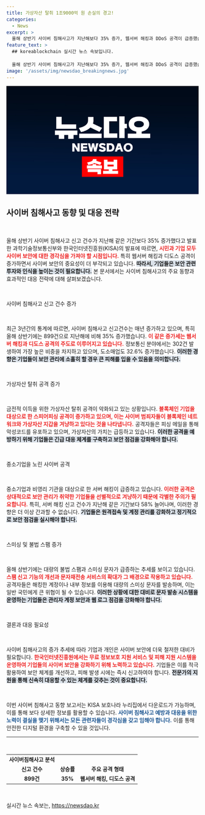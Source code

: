 ```yaml
---
title: 가상자산 탈취 1조9000억 원 손실의 경고!
categories:
  - News
excerpt: >
  올해 상반기 사이버 침해사고가 지난해보다 35% 증가, 웹서버 해킹과 DDoS 공격이 급증했습니다. 중소기업을 노린 스미싱과 랜섬웨어 공격도 증가하며, 가상자산 탈취 공격이 기승을 부리고 있습니다. 기업들, 보안 강화와 함께 즉각 신고해야!
feature_text: >
  ## koreablockchain 실시간 뉴스 속보입니다.

  올해 상반기 사이버 침해사고가 지난해보다 35% 증가, 웹서버 해킹과 DDoS 공격이 급증했습니다. 중소기업을 노린 스미싱과 랜섬웨어 공격도 증가하며, 가상자산 탈취 공격이 기승을 부리고 있습니다. 기업들, 보안 강화와 함께 즉각 신고해야!
image: '/assets/img/newsdao_breakingnews.jpg'
---
```


<p><img src="/assets/img/newsdao_breakingnews.jpg" alt="koreablockchain 속보" /></p>

<h2 data-ke-size="size26">사이버 침해사고 동향 및 대응 전략</h2>

<p data-ke-size="size16">&nbsp;</p>

<p>올해 상반기 사이버 침해사고 신고 건수가 지난해 같은 기간보다 35% 증가했다고 발표한 과학기술정보통신부와 한국인터넷진흥원(KISA)의 발표에 따르면, <b><span style="color: #ee2323;">시민과 기업 모두 사이버 보안에 대한 경각심을 가져야 할 시점입니다.</span></b> 특히 웹서버 해킹과 디도스 공격이 증가하면서 사이버 보안의 중요성이 더 부각되고 있습니다. <b><span style="background-color: #21538527;">따라서, 기업들은 보안 관련 투자와 인식을 높이는 것이 필요합니다.</span></b> 본 문서에서는 사이버 침해사고의 주요 동향과 효과적인 대응 전략에 대해 살펴보겠습니다.</p>

<p data-ke-size="size16">&nbsp;</p>

<p>사이버 침해사고 신고 건수 증가</p>

<p data-ke-size="size16">&nbsp;</p>

<p>최근 3년간의 통계에 따르면, 사이버 침해사고 신고건수는 매년 증가하고 있으며, 특히 올해 상반기에는 899건으로 지난해에 비해 35% 증가했습니다. <b><span style="color: #ee2323;">이 같은 증가세는 웹서버 해킹과 디도스 공격의 주도로 이루어지고 있습니다.</span></b> 정보통신 분야에서는 302건 발생하여 가장 높은 비중을 차지하고 있으며, 도소매업도 32.6% 증가했습니다. <b><span style="background-color: #21538527;">이러한 경향은 기업들이 보안 관리에 소홀히 할 경우 큰 피해를 입을 수 있음을 의미합니다.</span></b></p>

<p data-ke-size="size16">&nbsp;</p>

<p>가상자산 탈취 공격 증가</p>

<p data-ke-size="size16">&nbsp;</p>

<p>금전적 이득을 위한 가상자산 탈취 공격이 악화되고 있는 상황입니다. <b><span style="color: #ee2323;">블록체인 기업을 대상으로 한 스피어피싱 공격이 증가하고 있으며, 이는 사이버 범죄자들이 블록체인 네트워크와 가상자산 지갑을 겨냥하고 있다는 것을 나타냅니다.</span></b> 공격자들은 피싱 메일을 통해 악성코드를 유포하고 있으며, 가상자산의 가치는 급등하고 있습니다. <b><span style="background-color: #21538527;">이러한 공격을 예방하기 위해 기업들은 긴급 대응 체계를 구축하고 보안 점검을 강화해야 합니다.</span></b></p>

<p data-ke-size="size16">&nbsp;</p>

<p>중소기업을 노린 사이버 공격</p>

<p data-ke-size="size16">&nbsp;</p>

<p>중소기업과 비영리 기관을 대상으로 한 서버 해킹이 급증하고 있습니다. <b><span style="color: #ee2323;">이러한 공격은 상대적으로 보안 관리가 취약한 기업들을 선별적으로 겨냥하기 때문에 각별한 주의가 필요합니다.</span></b> 특히, 서버 해킹 신고 건수가 지난해 같은 기간보다 58% 늘어나며, 이러한 경향은 더 이상 간과할 수 없습니다. <b><span style="background-color: #21538527;">기업들은 원격접속 및 계정 관리를 강화하고 정기적으로 보안 점검을 실시해야 합니다.</span></b></p>

<p data-ke-size="size16">&nbsp;</p>

<p>스미싱 및 불법 스팸 증가</p>

<p data-ke-size="size16">&nbsp;</p>

<p>올해 상반기에는 대량의 불법 스팸과 스미싱 문자가 급증하는 추세를 보이고 있습니다. <b><span style="color: #ee2323;">스팸 신고 기능의 개선과 문자재전송 서비스의 확대가 그 배경으로 작용하고 있습니다.</span></b> 공격자들은 해킹한 계정이나 내부 정보를 이용해 대량의 스미싱 문자를 발송하며, 이는 일반 국민에게 큰 위협이 될 수 있습니다. <b><span style="background-color: #21538527;">이러한 상황에 대한 대비로 문자 발송 시스템을 운영하는 기업들은 관리자 계정 보안과 웹 로그 점검을 강화해야 합니다.</span></b></p>

<p data-ke-size="size16">&nbsp;</p>

<p>결론과 대응 필요성</p>

<p data-ke-size="size16">&nbsp;</p>

<p>사이버 침해사고의 증가 추세에 따라 기업과 개인은 사이버 보안에 더욱 철저한 대비가 필요합니다. <b><span style="color: #ee2323;">한국인터넷진흥원에서는 무료 정보보호 지원 서비스 및 피해 지원 시스템을 운영하여 기업들의 사이버 보안을 강화하기 위해 노력하고 있습니다.</span></b> 기업들은 이를 적극 활용하여 보안 체계를 개선하고, 피해 발생 시에는 즉시 신고하여야 합니다. <b><span style="background-color: #21538527;">전문가의 지원을 통해 신속히 대응할 수 있는 체계를 갖추는 것이 중요합니다.</span></b></p>

<p data-ke-size="size16">&nbsp;</p>

<p>이번 사이버 침해사고 동향 보고서는 KISA 보호나라 누리집에서 다운로드가 가능하며, 이를 통해 보다 상세한 정보를 활용할 수 있습니다. <b><span style="color: #1a5490;">사이버 침해사고 예방과 대응을 위한 노력이 결실을 맺기 위해서는 모든 관련자들이 경각심을 갖고 임해야 합니다.</span></b> 이를 통해 안전한 디지털 환경을 구축할 수 있을 것입니다.</p>

<hr>

<p data-ke-size="size16">&nbsp;</p>

<table style="width: 100%; border-collapse: collapse;">
  <tr>
    <td style="text-align: center; height: 17px;"><b>사이버침해사고 분석</b></td>
  </tr>
  <tr>
    <td style="text-align: center; height: 17px;"><b>신고 건수</b></td>
    <td style="text-align: center; height: 17px;"><b>상승률</b></td>
    <td style="text-align: center; height: 17px;"><b>주요 공격 형태</b></td>
  </tr>
  <tr>
    <td style="text-align: center; height: 17px;"><b>899건</b></td>
    <td style="text-align: center; height: 17px;"><b>35%</b></td>
    <td style="text-align: center; height: 17px;"><b>웹서버 해킹, 디도스 공격</b></td>
  </tr>
</table> 

<p data-ke-size="size16">&nbsp;</p>
실시간 뉴스 속보는, <a href="https://newsdao.kr" rel="dofollow">https://newsdao.kr</a>


